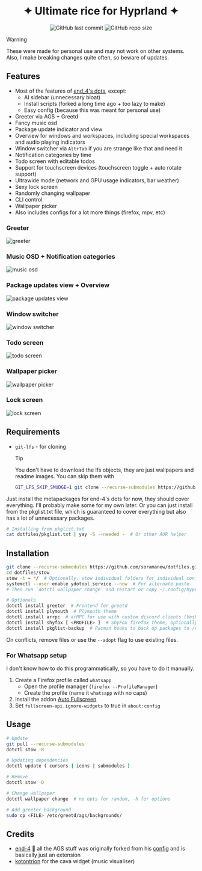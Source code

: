 <h1 align="center">✦ Ultimate rice for Hyprland ✦</h1>

<div align="center">

![GitHub last commit](https://img.shields.io/github/last-commit/soramanew/dotfiles?style=for-the-badge&logo=archlinux&logoColor=%23C7C4D6&labelColor=%231B1B25&color=%23C1C1FF)
![GitHub repo size](https://img.shields.io/github/repo-size/soramanew/dotfiles?style=for-the-badge&logo=googledrive&logoColor=%23BAC9D1&labelColor=%23131D22&color=%2368D3FF)

</div>

> [!WARNING]
> These were made for personal use and may not work on other systems. Also, I make breaking changes quite often, so beware of updates.

## Features

-   Most of the features of [end_4's dots](https://github.com/end-4/dots-hyprland), except:
    -   AI sidebar (unnecessary bloat)
    -   Install scripts (forked a long time ago + too lazy to make)
    -   Easy config (because this was meant for personal use)
-   Greeter via AGS + Greetd
-   Fancy music osd
-   Package update indicator and view
-   Overview for windows and workspaces, including special workspaces and audio playing indicators
-   Window switcher via `Alt+Tab` if you are strange like that and need it
-   Notification categories by time
-   Todo screen with editable todos
-   Support for touchscreen devices (touchscreen toggle + auto rotate support)
-   Ultrawide mode (network and GPU usage indicators, bar weather)
-   Sexy lock screen
-   Randomly changing wallpaper
-   CLI control
-   Wallpaper picker
-   Also includes configs for a lot more things (firefox, mpv, etc)

### Greeter

![greeter](/readme/greeter.png?raw=true)

### Music OSD + Notification categories

![music osd](/readme/notifs+music.png?raw=true)

### Package updates view + Overview

![package updates view](/readme/packageupdates.png?raw=true)

### Window switcher

![window switcher](/readme/switcher.png?raw=true)

### Todo screen

![todo screen](/readme/todoscreen.png?raw=true)

### Wallpaper picker

![wallpaper picker](/readme/wallpicker.png?raw=true)

### Lock screen

![lock screen](/readme/lockscreen.png?raw=true)

## Requirements

-   `git-lfs` - for cloning
    > [!TIP]
    > You don't have to download the lfs objects, they are just wallpapers and readme images.
    > You can skip them with
    >
    > ```sh
    > GIT_LFS_SKIP_SMUDGE=1 git clone --recurse-submodules https://github.com/soramanew/dotfiles.git
    > ```

Just install the metapackages for end-4's dots for now, they should cover everything. I'll probably make some for my own later.
Or you can just install from the pkglist.txt file, which is guaranteed to cover everything but also has a lot of unnecessary packages.

```sh
# Installing from pkglist.txt
cat dotfiles/pkglist.txt | yay -S --needed -  # Or other AUR helper
```

## Installation

```sh
git clone --recurse-submodules https://github.com/soramanew/dotfiles.git
cd dotfiles/stow
stow -t ~ */  # Optionally, stow individual folders for individual configs (not guaranteed to work cause interdependent stuff)
systemctl --user enable ydotool.service --now  # For alternate paste
# Then run `dotctl wallpaper change` and restart or copy ~/.config/hypr/hyprland/perf.template to ~/.config/hypr/hyprland/perf.conf

# Optionals
dotctl install greeter  # Frontend for greetd
dotctl install plymouth  # Plymouth theme
dotctl install arrpc  # arRPC for use with custom discord clients (Vesktop, Armcord, etc)
dotctl install shyfox [ <PROFILE> ]  # ShyFox firefox theme, optionally specify firefox profile
dotctl install pkglist-backup  # Pacman hooks to back up packages to /etc/pkglist.txt and dotfiles directory
```

On conflicts, remove files or use the `--adopt` flag to use existing files.

### For Whatsapp setup

I don't know how to do this programmatically, so you have to do it manually.

1. Create a Firefox profile called `whatsapp`
    - Open the profile manager (`firefox --ProfileManager`)
    - Create the profile (name it `whatsapp` with no caps)
2. Install the addon [Auto Fullscreen](https://addons.mozilla.org/en-US/firefox/addon/autofullscreen)
3. Set `fullscreen-api.ignore-widgets` to true in `about:config`

## Usage

```sh
# Update
git pull --recurse-submodules
dotctl stow -R

# Updating dependencies
dotctl update ( cursors | icons | submodules )

# Remove
dotctl stow -D

# Change wallpaper
dotctl wallpaper change  # no opts for random, -h for options

# Add greeter background
sudo cp <FILE> /etc/greetd/ags/backgrounds/
```

## Credits

-   [end-4](https://github.com/end-4) 🙏 all the AGS stuff was originally forked from his
    [config](https://github.com/end-4/dots-hyprland) and is basically just an extension
-   [kotontrion](https://github.com/kotontrion/dotfiles) for the cava widget (music visualiser)

